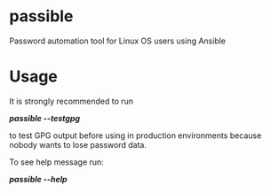 # passible
Password automation tool for Linux OS users using Ansible

# Usage
It is strongly recommended to run

**_passible --testgpg_**

to test GPG output before using in production environments because nobody wants to lose password data.

To see help message run:

**_passible --help_**
